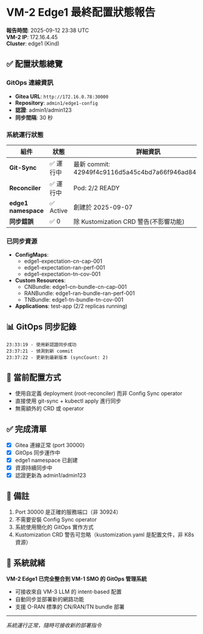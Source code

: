 # VM-2 Edge1 最終配置狀態報告

**報告時間**: 2025-09-12 23:38 UTC  
**VM-2 IP**: 172.16.4.45  
**Cluster**: edge1 (Kind)

## ✅ 配置狀態總覽

### GitOps 連線資訊
- **Gitea URL**: `http://172.16.0.78:30000`
- **Repository**: `admin1/edge1-config`
- **認證**: admin1/admin123
- **同步間隔**: 30 秒

### 系統運行狀態
| 組件 | 狀態 | 詳細資訊 |
|------|------|----------|
| **Git-Sync** | ✅ 運行中 | 最新 commit: 42949f4c9116d5a45c4bd7a66f946ad84565c26b |
| **Reconciler** | ✅ 運行中 | Pod: 2/2 READY |
| **edge1 namespace** | ✅ Active | 創建於 2025-09-07 |
| **同步錯誤** | ✅ 0 | 除 Kustomization CRD 警告(不影響功能) |

### 已同步資源
- **ConfigMaps**: 
  - edge1-expectation-cn-cap-001
  - edge1-expectation-ran-perf-001
  - edge1-expectation-tn-cov-001
- **Custom Resources**:
  - CNBundle: edge1-cn-bundle-cn-cap-001
  - RANBundle: edge1-ran-bundle-ran-perf-001
  - TNBundle: edge1-tn-bundle-tn-cov-001
- **Applications**: test-app (2/2 replicas running)

## 📊 GitOps 同步記錄
```
23:33:19 - 使用新認證同步成功
23:37:21 - 偵測到新 commit
23:37:22 - 更新到最新版本 (syncCount: 2)
```

## 🔧 當前配置方式
- 使用自定義 deployment (root-reconciler) 而非 Config Sync operator
- 直接使用 git-sync + kubectl apply 進行同步
- 無需額外的 CRD 或 operator

## ✅ 完成清單
- [x] Gitea 連線正常 (port 30000)
- [x] GitOps 同步運作中
- [x] edge1 namespace 已創建
- [x] 資源持續同步中
- [x] 認證更新為 admin1/admin123

## 📝 備註
1. Port 30000 是正確的服務端口（非 30924）
2. 不需要安裝 Config Sync operator
3. 系統使用簡化的 GitOps 實作方式
4. Kustomization CRD 警告可忽略（kustomization.yaml 是配置文件，非 K8s 資源）

## 🚀 系統就緒
**VM-2 Edge1 已完全整合到 VM-1 SMO 的 GitOps 管理系統**
- 可接收來自 VM-3 LLM 的 intent-based 配置
- 自動同步並部署新的網路功能
- 支援 O-RAN 標準的 CN/RAN/TN bundle 部署

---
*系統運行正常，隨時可接收新的部署指令*